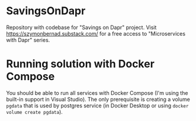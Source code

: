 # SavingsOnDapr

Repository with codebase for "Savings on Dapr" project. Visit https://szymonbernad.substack.com/ for a free access to "Microservices with Dapr" series.

# Running solution with Docker Compose

You should be able to run all services with Docker Compose (I'm using the built-in support in Visual Studio). 
The only prerequisite is creating a volume `pgdata` that is used by postgres service (in Docker Desktop or using `docker volume create pgdata`).


